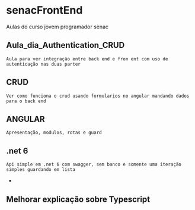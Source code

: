 # senacFrontEnd

Aulas do curso jovem programador senac

## Aula_dia_Authentication_CRUD

	Aula para ver integração entre back end e fron ent com uso de autenticação nas duas parter
	
## CRUD
	
	Ver como funciona o crud usando formularios no angular mandando dados para o back end
	
## ANGULAR

	Apresentação, modulos, rotas e guard
	
## .net 6
	
	Api simple em .net 6 com swagger, sem banco e somente uma iteração simples guardando em lista

-
## Melhorar explicação sobre Typescript
